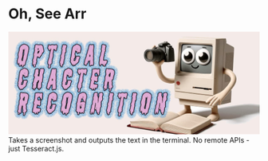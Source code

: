 # Oh, See Arr
![](./OCR.jpg)
Takes a screenshot and outputs the text in the terminal. No remote APIs - just Tesseract.js.
